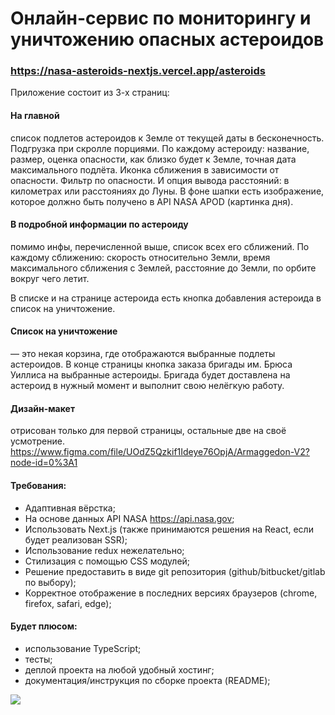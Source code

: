 # Онлайн-сервис по мониторингу и уничтожению опасных астероидов 
### https://nasa-asteroids-nextjs.vercel.app/asteroids

Приложение состоит из 3-х страниц:
#### На главной 
список подлетов астероидов к Земле от текущей даты в бесконечность. Подгрузка при скролле порциями. По каждому астероиду: название, размер, оценка опасности, как близко будет к Земле, точная дата максимального подлёта. Иконка сближения в зависимости от опасности. Фильтр по опасности. И опция вывода расстояний: в километрах или расстояниях до Луны.
В фоне шапки есть изображение, которое должно быть получено в API NASA APOD (картинка дня).

#### В подробной информации по астероиду 
помимо инфы, перечисленной выше, список всех его сближений. По каждому сближению: скорость относительно Земли, время максимального сближения с Землей, расстояние до Земли, по орбите вокруг чего летит.

В списке и на странице астероида есть кнопка добавления астероида в список на уничтожение. 

#### Список на уничтожение 
— это некая корзина, где отображаются выбранные подлеты астероидов. В конце страницы кнопка заказа бригады им. Брюса Уиллиса на выбранные астероиды. Бригада будет доставлена на астероид в нужный момент и выполнит свою нелёгкую работу.

#### Дизайн-макет 
отрисован только для первой страницы, остальные две на своё усмотрение.
https://www.figma.com/file/UOdZ5Qzkif1Ideye76OpjA/Armaggedon-V2?node-id=0%3A1

#### Требования:
+ Адаптивная вёрстка;
+ На основе данных API NASA https://api.nasa.gov;
+ Использовать Next.js (также принимаются решения на React, если будет реализован SSR);
+ Использование redux нежелательно;
+ Стилизация с помощью CSS модулей;
+ Решение предоставить в виде git репозитория (github/bitbucket/gitlab по выбору);
+ Корректное отображение в последних версиях браузеров (chrome, firefox, safari, edge);

#### Будет плюсом:
+ использование TypeScript;
+ тесты;
+ деплой проекта на любой удобный хостинг;
+ документация/инструкция по сборке проекта (README);

![](c:/Users/Kotel/OneDrive/%D0%A0%D0%B0%D0%B1%D0%BE%D1%87%D0%B8%D0%B9%20%D1%81%D1%82%D0%BE%D0%BB/%D0%91%D0%B5%D0%B7%D1%8B%D0%BC%D1%8F%D0%BD%D0%BD%D1%8B%D0%B9.png)
